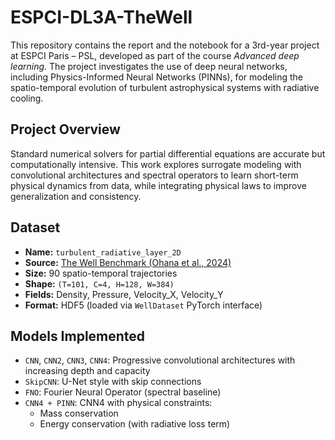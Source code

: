 # ESPCI-DL3A-TheWell

This repository contains the report and the notebook for a 3rd-year project at ESPCI Paris – PSL, developed as part of the course *Advanced deep learning*. The project investigates the use of deep neural networks, including Physics-Informed Neural Networks (PINNs), for modeling the spatio-temporal evolution of turbulent astrophysical systems with radiative cooling.

## Project Overview

Standard numerical solvers for partial differential equations are accurate but computationally intensive. This work explores surrogate modeling with convolutional architectures and spectral operators to learn short-term physical dynamics from data, while integrating physical laws to improve generalization and consistency.

## Dataset

- **Name:** `turbulent_radiative_layer_2D`
- **Source:** [The Well Benchmark (Ohana et al., 2024)](https://arxiv.org/abs/2412.00568)
- **Size:** 90 spatio-temporal trajectories
- **Shape:** `(T=101, C=4, H=128, W=384)`
- **Fields:** Density, Pressure, Velocity_X, Velocity_Y
- **Format:** HDF5 (loaded via `WellDataset` PyTorch interface)

## Models Implemented

- `CNN`, `CNN2`, `CNN3`, `CNN4`: Progressive convolutional architectures with increasing depth and capacity
- `SkipCNN`: U-Net style with skip connections
- `FNO`: Fourier Neural Operator (spectral baseline)
- `CNN4 + PINN`: CNN4 with physical constraints:
  - Mass conservation
  - Energy conservation (with radiative loss term)
